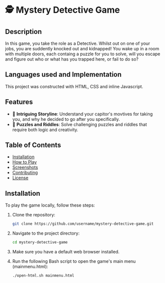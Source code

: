 # 🕵️ Mystery Detective Game

## Description
In this game, you take the role as a Detective. Whilst out on one of your jobs, you are suddently knocked out and kidnapped! You wake up in a room with multiple doors, each containg a puzzle for you to solve, will you escape and 
figure out who or what has you trapped here, or fail to do so?

## Languages used and Implementation
This project was constructed with HTML, CSS and inline Javascript. 

## Features
- 📝 **Intriguing Storyline**: Understand your capitor's movtives for taking you, and why he decided to go after you specifically.
- 🧠 **Puzzles and Riddles**: Solve challenging puzzles and riddles that require both logic and creativity.

## Table of Contents
- [Installation](#installation)
- [How to Play](#how-to-play)
- [Screenshots](#screenshots)
- [Contributing](#contributing)
- [License](#license)

## Installation
To play the game locally, follow these steps:

1. Clone the repository:
    ```bash
    git clone https://github.com/username/mystery-detective-game.git
    ```

2. Navigate to the project directory:
    ```bash
    cd mystery-detective-game
    ```

3. Make sure you have a default web browser installed.

4. Run the following Bash script to open the game's main menu (mainmenu.html):
    ```bash
    ./open-html.sh mainmenu.html
    ```
